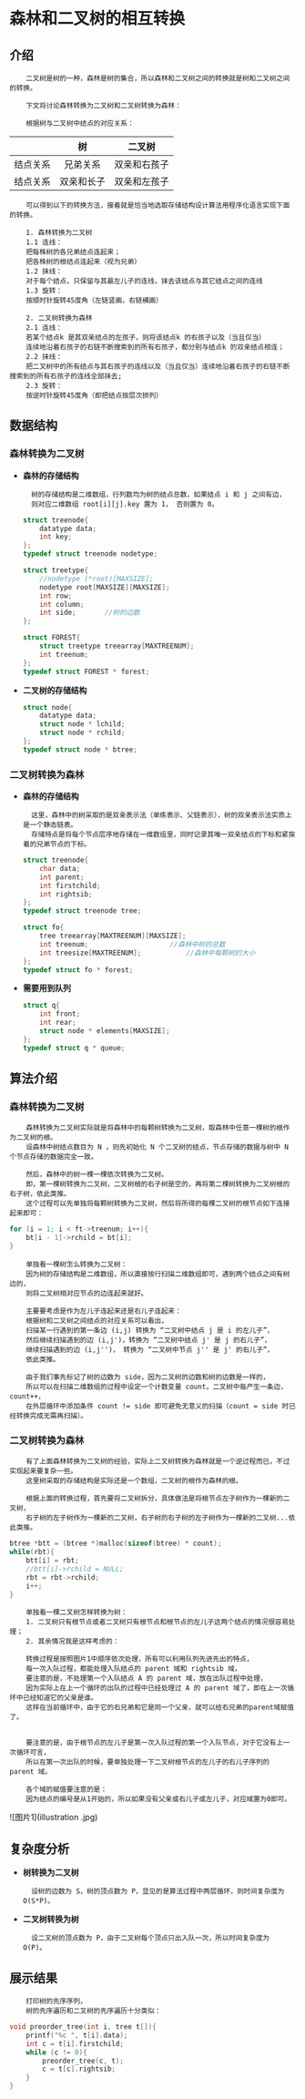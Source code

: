 # 森林和二叉树的相互转换 #

## 介绍 ##
    	二叉树是树的一种，森林是树的集合，所以森林和二叉树之间的转换就是树和二叉树之间的转换。
    
    	下文将讨论森林转换为二叉树和二叉树转换为森林：
    
    	根据树与二叉树中结点的对应关系：
    	
|   | 树 | 二叉树 |
| :--: | :--: | :--: |
| 结点关系 | 兄弟关系 | 双亲和右孩子 |
| 结点关系 | 双亲和长子 | 双亲和左孩子 |
	
    	可以得到以下的转换方法，接着就是恰当地选取存储结构设计算法用程序化语言实现下面的转换。
    
	    1. 森林转换为二叉树
	    1.1 连线：
		把每株树的各兄弟结点连起来；
		把各株树的根结点连起来（视为兄弟）
	    1.2 抹线：
		对于每个结点，只保留与其最左儿子的连线，抹去该结点与其它结点之间的连线
	    1.3 旋转：
	 	按顺时针旋转45度角（左链竖画，右链横画）
	 	
	    2. 二叉树转换为森林
	    2.1 连线：
		若某个结点k 是其双亲结点的左孩子，则将该结点k 的右孩子以及（当且仅当）
		连续地沿着右孩子的右链不断搜索到的所有右孩子，都分别与结点k 的双亲结点相连；
	    2.2 抹线：
		把二叉树中的所有结点与其右孩子的连线以及（当且仅当）连续地沿着右孩子的右链不断搜索到的所有右孩子的连线全部抹去;
	    2.3	旋转：
		按逆时针旋转45度角（即把结点按层次排列）
    
   
   
    
## 数据结构 ##
### 森林转换为二叉树 ###
* **森林的存储结构**
	
		树的存储结构是二维数组，行列数均为树的结点总数，如果结点 i 和 j 之间有边，
		则对应二维数组 root[i][j].key 置为 1， 否则置为 0。
	```c
	struct treenode{
		datatype data;
		int key;
	};
	typedef struct treenode nodetype;
	
	struct treetype{
		//nodetype (*root)[MAXSIZE];
		nodetype root[MAXSIZE][MAXSIZE];
		int row;		
		int column;
		int side;		//树的边数
	};
	
	struct FOREST{
		struct treetype treearray[MAXTREENUM];        
		int treenum;
	};
	typedef struct FOREST * forest;
	```
* **二叉树的存储结构**

	```c
	struct node{
		datatype data;
		struct node * lchild;
		struct node * rchild;
	};
	typedef struct node * btree;
	```


### 二叉树转换为森林 ###

* **森林的存储结构**

		这里，森林中的树采取的是双亲表示法（单练表示、父链表示），树的双亲表示法实质上是一个静态链表。
		存储特点是将每个节点层序地存储在一维数组里，同时记录其唯一双亲结点的下标和紧挨着的兄弟节点的下标。
	```c
	struct treenode{
		char data;
		int parent;
		int firstchild;
		int rightsib;
	};
	typedef struct treenode tree;

	struct fo{
		tree treearray[MAXTREENUM][MAXSIZE];
		int treenum;					//森林中树的总数
		int treesize[MAXTREENUM];			//森林中每颗树的大小
	};
	typedef struct fo * forest;
	```

* **需要用到队列**

	```c
	struct q{
		int front;
		int rear;
		struct node * elements[MAXSIZE];  
	};
	typedef struct q * queue;
	```


## 算法介绍 ##
### 森林转换为二叉树 ###

		森林转换为二叉树实际就是将森林中的每颗树转换为二叉树，取森林中任意一棵树的根作为二叉树的根。
		设森林中树结点数目为 N ，则先初始化 N 个二叉树的结点，节点存储的数据与树中 N 个节点存储的数据完全一致。
		
		然后，森林中的树一棵一棵依次转换为二叉树。
		即，第一棵树转换为二叉树，二叉树根的右子树是空的，再将第二棵树转换为二叉树根的右子树，依此类推。
		这个过程可以先单独将每颗树转换为二叉树，然后将所得的每棵二叉树的根节点如下连接起来即可：
```c
for (i = 1; i < ft->treenum; i++){
	bt[i - 1]->rchild = bt[i];
}
```
		单独看一棵树怎么转换为二叉树：
		因为树的存储结构是二维数组，所以直接按行扫描二维数组即可，遇到两个结点之间有树边的，
		则将二叉树相对应节点的边连起来就好。
		
		主要要考虑是作为左儿子连起来还是右儿子连起来：
		根据树和二叉树之间结点的对应关系可以看出，
		扫描某一行遇到的第一条边 (i,j) 转换为 “二叉树中结点 j 是 i 的左儿子”，
		然后继续扫描遇到的边 (i,j')，转换为 “二叉树中结点 j' 是 j 的右儿子”，
		继续扫描遇到的边 (i,j'')， 转换为 “二叉树中节点 j'' 是 j' 的右儿子”，
		依此类推。
		
		由于我们事先标记了树的边数为 side，因为二叉树的边数和树的边数是一样的，
		所以可以在扫描二维数组的过程中设定一个计数变量 count，二叉树中每产生一条边，count++，
		在外层循环中添加条件 count != side 即可避免无意义的扫描（count = side 时已经转换完成无需再扫描）。
		
	
### 二叉树转换为森林 ###
		
		有了上面森林转换为二叉树的经验，实际上二叉树转换为森林就是一个逆过程而已，不过实现起来要复杂一些。
		这里树采取的存储结构是实际还是一个数组，二叉树的根作为森林的根。
		
		根据上面的转换过程，首先要将二叉树拆分，具体做法是将根节点左子树作为一棵新的二叉树，
		右子树的左子树作为一棵新的二叉树，右子树的右子树的左子树作为一棵新的二叉树...依此类推。
```c
btree *btt = (btree *)malloc(sizeof(btree) * count);
while(rbt){
	btt[i] = rbt;
	//btt[i]->rchild = NULL;
	rbt = rbt->rchild;
	i++;
}
```
		
		单独看一棵二叉树怎样转换为树：
		1. 二叉树只有根节点或者二叉树只有根节点和根节点的左儿子这两个结点的情况很容易处理；
		2. 其余情况我是这样考虑的：
		
		转换过程是按照图片1中顺序依次处理，所有可以利用队列先进先出的特点，
		每一次入队过程，都能处理入队结点的 parent 域和 rightsib 域，
		要注意的是，不处理第一个入队结点 A 的 parent 域，放在出队过程中处理，
		因为实际上在上一个循环的出队的过程中已经处理过 A 的 parent 域了，即在上一次循环中已经知道它的父亲是谁。
		这样在当前循环中，由于它的右兄弟和它是同一个父亲，就可以给右兄弟的parent域赋值了。


		要注意的是，由于根节点的左儿子是第一次入队过程的第一个入队节点，对于它没有上一次循环可言，
		所以在第一次出队的时候，要单独处理一下二叉树根节点的左儿子的右儿子序列的 parent 域。
		
		各个域的赋值要注意的是：
		因为结点的编号是从1开始的，所以如果没有父亲或右儿子或左儿子，对应域置为0即可。
		
![图片1](illustration .jpg)
		
		

## 复杂度分析 ##
* **树转换为二叉树**
		
		设树的边数为 S，树的顶点数为 P，显见的是算法过程中两层循环，则时间复杂度为 O(S*P)。

* **二叉树转换为树**

		设二叉树的顶点数为 P，由于二叉树每个顶点只出入队一次，所以时间复杂度为 O(P)。
		
## 展示结果 ##
		打印树的先序序列，
		树的先序遍历和二叉树的先序遍历十分类似：
```c
void preorder_tree(int i, tree t[]){
	printf("%c ", t[i].data);
	int c = t[i].firstchild;
	while (c != 0){
		preorder_tree(c, t);
		c = t[c].rightsib;
	}
}
```
		
		
		
